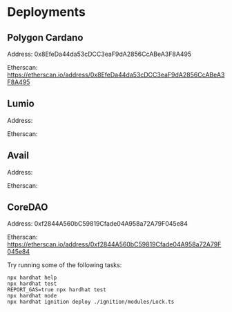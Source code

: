 # Deployments
## Polygon Cardano 
Address: 0x8EfeDa44da53cDCC3eaF9dA2856CcABeA3F8A495

Etherscan: https://etherscan.io/address/0x8EfeDa44da53cDCC3eaF9dA2856CcABeA3F8A495

## Lumio
Address:

Etherscan: 

## Avail
Address:

Etherscan: 

## CoreDAO
Address: 0xf2844A560bC59819Cfade04A958a72A79F045e84

Etherscan: https://etherscan.io/address/0xf2844A560bC59819Cfade04A958a72A79F045e84




Try running some of the following tasks:

```shell
npx hardhat help
npx hardhat test
REPORT_GAS=true npx hardhat test
npx hardhat node
npx hardhat ignition deploy ./ignition/modules/Lock.ts
```
